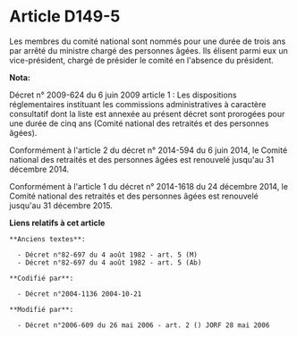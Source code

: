 # Article D149-5

Les membres du comité national sont nommés pour une durée de trois ans par arrêté du ministre chargé des personnes âgées. Ils
élisent parmi eux un vice-président, chargé de présider le comité en l'absence du président.

**Nota:**

Décret n° 2009-624 du 6 juin 2009 article 1 : Les dispositions réglementaires instituant les commissions administratives à
caractère consultatif dont la liste est annexée au présent décret sont prorogées pour une durée de cinq ans (Comité national
des retraités et des personnes âgées).

Conformément à l'article 2 du décret n° 2014-594 du 6 juin 2014, le Comité national des retraités et des personnes âgées est
renouvelé jusqu'au 31 décembre 2014.

Conformément à l'article 1 du décret n° 2014-1618 du 24 décembre 2014, le Comité national des retraités et des personnes
âgées est renouvelé jusqu'au 31 décembre 2015.

**Liens relatifs à cet article**

	**Anciens textes**:

	  - Décret n°82-697 du 4 août 1982 - art. 5 (M)
	  - Décret n°82-697 du 4 août 1982 - art. 5 (Ab)

	**Codifié par**:

	  - Décret n°2004-1136 2004-10-21

	**Modifié par**:

	  - Décret n°2006-609 du 26 mai 2006 - art. 2 () JORF 28 mai 2006
